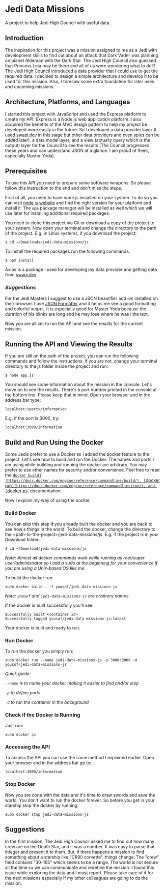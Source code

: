 # Jedi Data Missions
A project to help Jedi High Council with useful data.

## Introduction
The inspiration for this project was a mission assigned to me as a Jedi with development skills to find out about an attack that Dark Vader was planning on planet Alderaan with the Dark Star. The Jedi High Council also guessed that Princess Leia may be there and all of us were wondering what to do?!
The Jedi High Council introduced a data provider that I could use to get the required data. I decided to design a simple architecture and develop it to be used for this mission. Also, I foresaw some extra foundation for later uses and upcoming missions.

## Architecture, Platforms, and Languages
I started this project with JavaScript and used the Express platform to create my API. Express is a Node.js web application platform. I also acquired the benefits of the MVC design pattern to help my project be developed more easily in the future. So I developed a data provider layer (I used [swapi.dev](https://swapi.dev) in this stage but other data providers and even spies can be added later), a data model layer, and a view (actually query which is the output) layer for the Council to see the results (The Council progressed these years and can understand JSON at a glance. I am proud of them, especially Master Yoda).

## Prerequisites
To use this API you need to prepare some software weapons. So please follow this instruction to the end and don't miss the steps.

First of all, you need to have node.js installed on your system. To do so you can visit [node.js website](https://nodejs.org/en/download/) and find the right version for your platform and install it. The `npm` package manager will be installed as well which we will use later for installing additional required packages.

You need to clone this project via Git or download a copy of the project to your system. Now open your terminal and change the directory to the path of the project. E.g. in Linux systems, if you download the project:
```
$ cd ~/Downloads/jedi-data-missions/js
```

To install the required packages run the following commands:
```
$ npm install
```

Axios is a package I used for developing my data provider and getting data from [swapi.dev](https://swapi.dev).

### *Suggestions*
For the Jedi Masters I suggest to use a JSON beautifier add-on installed on their browser. I use [JSON Formatter](https://chrome.google.com/webstore/detail/json-formatter/bcjindcccaagfpapjjmafapmmgkkhgoa) and it helps me see a good formatting and colorful output. It is especially good for Master Yoda because the duration of his blinks are long and he may lose where he was i the text.


Now you are all set to run the API and see the results for the current mission.

## Running the API and Viewing the Results
If you are still on the path of the project, you can run the following commands and follow the instructions. If you are not, change your terminal directory to the js folder inside the project and run:
```
$ node app.js
```
You should see some information about the mission in the console. Let's move on to see the results. There's a port number printed in the console at the bottom line. Please keep that in mind. Open your browser and in the address bar type:
```
localhost:<port>/information
```
E.g. if the port is 3000, try:
```
localhost:3000/information
```

## Build and Run Using the Docker
Some Jedis prefer to use a Docker so I added the docker feature to the project. Let's see how to build and run the Docker. The names and ports I am using while building and running the docker are arbitrary. You may prefer to use other names for security and/or convenience. Feel free to read the [`docker build](https://docs.docker.com/engine/reference/commandline/build/), [`docker run`](https://docs.docker.com/engine/reference/commandline/run/), and [`docker ps`](https://docs.docker.com/engine/reference/commandline/ps/) documentation.

Now I explain my way of using the docker.

### Build Docker
You can skip this step if you already built the docker and you are back to see how's things in the world.
To build the docker, change the directory to the \<path-to-the-project\>/jedi-data-missions/js. E.g. if the project is in your Download folder:
```
$ cd ~/Download/jedi-data-missions/js
```

*Note: Almost all docker commands work while running as root/super user/administrator so I add a sudo at the beginning for your convenience if you are using a Unix-based OS like me.*

To build the docker run:
```
sudo docker build . -t yousof/jedi-data-missions-js
```
*Note: `yousof` and `jedi-data-missions-js` are arbitrary names*

If the docker is built successfully you'll see:
```
Successfully built <container id>
Successfully tagged yousof/jedi-data-missions-js:latest
```
Your docker is built and ready to run.

### Run Docker
To run the docker you simply run:
```
sudo docker run --name jedi-data-missions-js -p 3000:3000 -d yousof/jedi-data-missions-js
```
*Quick guide:*

*`--name` is to name your docker making it easier to find and/or stop*

*`-p` to define ports*

*`-d` to run the container in the background*

### Check if the Docker Is Running
Just run:
```
sudo docker ps
```

### Accessing the API
To access the API you can use the same method I explained earlier. Open your browser and in the address bar go to:
```
localhost:3000/information
```

### Stop Docker
Now you are done with the data and it's time to draw swords and save the world. You don't want to run the docker forever. So before you get in your starship stop the docker by running:
```
sudo docker stop jedi-data-missions-js
```

## Suggestions
In the first mission, The Jedi High Council asked me to find out how many crew are on the Death Star, and it was a number. It was easy to parse that integer and present it to them. But, if there happens a mission to find something about a starship like "CR90 corvette", things change. The "crew" field contains "30-165" which seems to be a range. The world is not secure all the time so we can communicate and redefine the mission. I found this issue while exploring the data and I must report. Please take care of it for the next missions especially if my other colleagues are going to do the mission.